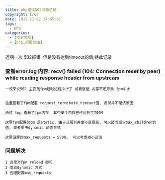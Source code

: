 ```yaml
---
title: php错误502问题总结
copyright: true
date: 2019-12-02 17:45:01
tags:
  - php
categories:
  - [技术文档]
  - [php,问题总结]
---
```


近期一次 502报错, 但是没有达到timeout的值,特此记录
<!--more-->



### 查看error.log 内容: recv() failed (104: Connection reset by peer) while reading response header from upstream
```
一般来说502 主要是fpm超时进程中止了 或者就是 内存不足导致 fpm中止


这里查看了fpm配置 request_terminate_timeout值, 发现并不是该原因

通过 top 查看了fpm内存, 其中单个内存已经达到了700M

这里fpm配置的pm 是static, 由于该服务并发不是很高, 可以适当减少max_children的值, 或者采用dynamic 动态方式

这里设置的max_requests = 5500,  可以考虑减小该值
```

### 问题解决
```
1 这里对fpm reload 即可
2 改动dynamic 方式
3 合理配置max_requests
```

